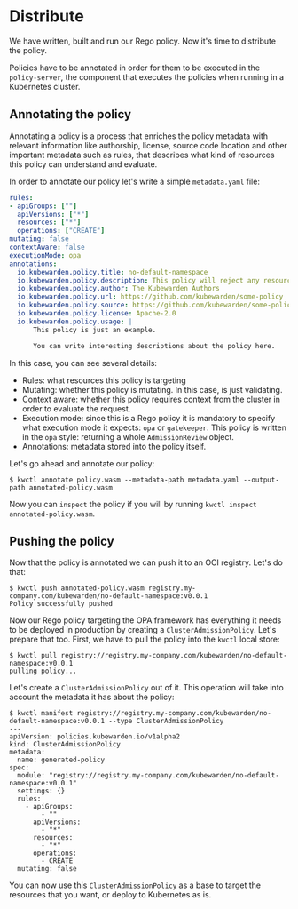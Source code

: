 # Distribute

We have written, built and run our Rego policy. Now it's time to
distribute the policy.

Policies have to be annotated in order for them to be executed in the
`policy-server`, the component that executes the policies when running
in a Kubernetes cluster.

## Annotating the policy

Annotating a policy is a process that enriches the policy metadata
with relevant information like authorship, license, source code
location and other important metadata such as rules, that describes
what kind of resources this policy can understand and evaluate.

In order to annotate our policy let's write a simple `metadata.yaml`
file:

```yaml
rules:
- apiGroups: [""]
  apiVersions: ["*"]
  resources: ["*"]
  operations: ["CREATE"]
mutating: false
contextAware: false
executionMode: opa
annotations:
  io.kubewarden.policy.title: no-default-namespace
  io.kubewarden.policy.description: This policy will reject any resource created inside the default namespace
  io.kubewarden.policy.author: The Kubewarden Authors
  io.kubewarden.policy.url: https://github.com/kubewarden/some-policy
  io.kubewarden.policy.source: https://github.com/kubewarden/some-policy
  io.kubewarden.policy.license: Apache-2.0
  io.kubewarden.policy.usage: |
      This policy is just an example.

      You can write interesting descriptions about the policy here.
```

In this case, you can see several details:

- Rules: what resources this policy is targeting
- Mutating: whether this policy is mutating. In this case, is just
validating.
- Context aware: whether this policy requires context from the
cluster in order to evaluate the request.
- Execution mode: since this is a Rego policy it is mandatory to
specify what execution mode it expects: `opa` or `gatekeeper`. This
policy is written in the `opa` style: returning a whole
`AdmissionReview` object.
- Annotations: metadata stored into the policy itself.

Let's go ahead and annotate our policy:

```console
$ kwctl annotate policy.wasm --metadata-path metadata.yaml --output-path annotated-policy.wasm
```

Now you can `inspect` the policy if you will by running `kwctl inspect annotated-policy.wasm`.

## Pushing the policy

Now that the policy is annotated we can push it to an OCI
registry. Let's do that:

```console
$ kwctl push annotated-policy.wasm registry.my-company.com/kubewarden/no-default-namespace:v0.0.1
Policy successfully pushed
```

Now our Rego policy targeting the OPA framework has everything it
needs to be deployed in production by creating a
`ClusterAdmissionPolicy`. Let's prepare that too. First, we have to
pull the policy into the `kwctl` local store:

```console
$ kwctl pull registry://registry.my-company.com/kubewarden/no-default-namespace:v0.0.1
pulling policy...
```

Let's create a `ClusterAdmissionPolicy` out of it. This operation will
take into account the metadata it has about the policy:

```console
$ kwctl manifest registry://registry.my-company.com/kubewarden/no-default-namespace:v0.0.1 --type ClusterAdmissionPolicy
---
apiVersion: policies.kubewarden.io/v1alpha2
kind: ClusterAdmissionPolicy
metadata:
  name: generated-policy
spec:
  module: "registry://registry.my-company.com/kubewarden/no-default-namespace:v0.0.1"
  settings: {}
  rules:
    - apiGroups:
        - ""
      apiVersions:
        - "*"
      resources:
        - "*"
      operations:
        - CREATE
  mutating: false
```

You can now use this `ClusterAdmissionPolicy` as a base to target the
resources that you want, or deploy to Kubernetes as is.
